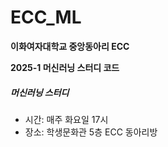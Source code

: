 # ECC_ML

**이화여자대학교 중앙동아리 ECC**

**2025-1 머신러닝 스터디 코드**

##### 머신러닝 스터디
+ 시간: 매주 화요일 17시
+ 장소: 학생문화관 5층 ECC 동아리방
